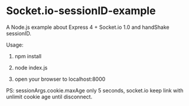 Socket.io-sessionID-example
===============

A Node.js example about Express 4 + Socket.io 1.0 and handShake sessionID.

Usage:

1. npm install

2. node index.js

3. open your browser to localhost:8000

PS: sessionArgs.cookie.maxAge only 5 seconds, socket.io keep link with unlimit cookie age until disconnect.
